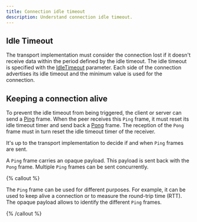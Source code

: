 ```yaml
---
title: Connection idle timeout
description: Understand connection idle timeout.
---
```


## Idle Timeout

The transport implementation must consider the connection lost if it doesn't receive data within the period defined by
the idle timeout. The idle timeout is specified with the [IdleTimeout][connection-parameters] parameter. Each side of
the connection advertises its idle timeout and the minimum value is used for the connection.

## Keeping a connection alive

To prevent the idle timeout from being triggered, the client or server can send a [Ping][ping] frame. When the peer
receives this `Ping` frame, it must reset its idle timeout timer and send back a [Pong][pong] frame. The reception of
the `Pong` frame must in turn reset the idle timeout timer of the receiver.

It's up to the transport implementation to decide if and when `Ping` frames are sent.

A `Ping` frame carries an opaque payload. This payload is sent back with the `Pong` frame. Multiple `Ping` frames can be
sent concurrently.

{% callout %}

The `Ping` frame can be used for different purposes. For example, it can be used to keep alive a connection or to
measure the round-trip time (RTT). The opaque payload allows to identify the different `Ping` frames.

{% /callout %}

[connection-parameters]: connection-establishment#connection-establishment-parameters
[ping]: protocol-frames#ping-frame
[pong]: protocol-frames#pong-frame
